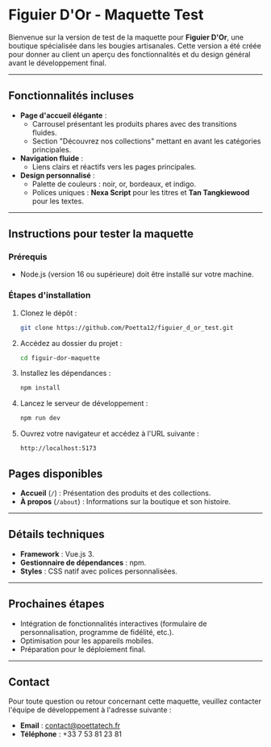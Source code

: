 # **Figuier D'Or - Maquette Test**

Bienvenue sur la version de test de la maquette pour **Figuier D'Or**, une boutique spécialisée dans les bougies artisanales. Cette version a été créée pour donner au client un aperçu des fonctionnalités et du design général avant le développement final.

---

## **Fonctionnalités incluses**

- **Page d'accueil élégante** :
    - Carrousel présentant les produits phares avec des transitions fluides.
    - Section "Découvrez nos collections" mettant en avant les catégories principales.
- **Navigation fluide** :
    - Liens clairs et réactifs vers les pages principales.
- **Design personnalisé** :
    - Palette de couleurs : noir, or, bordeaux, et indigo.
    - Polices uniques : **Nexa Script** pour les titres et **Tan Tangkiewood** pour les textes.

---

## **Instructions pour tester la maquette**

### **Prérequis**

- Node.js (version 16 ou supérieure) doit être installé sur votre machine.

### **Étapes d'installation**

1. Clonez le dépôt :
   ```bash
   git clone https://github.com/Poetta12/figuier_d_or_test.git

2. Accédez au dossier du projet :
   ```bash
   cd figuir-dor-maquette

3. Installez les dépendances :
   ```bash
   npm install

4. Lancez le serveur de développement :
   ```bash
   npm run dev

5. Ouvrez votre navigateur et accédez à l'URL suivante :
   ```bash
   http://localhost:5173

## **Pages disponibles**

- **Accueil** (`/`) : Présentation des produits et des collections.
- **À propos** (`/about`) : Informations sur la boutique et son histoire.

---

## **Détails techniques**

- **Framework** : Vue.js 3.
- **Gestionnaire de dépendances** : npm.
- **Styles** : CSS natif avec polices personnalisées.

---

## **Prochaines étapes**

- Intégration de fonctionnalités interactives (formulaire de personnalisation, programme de fidélité, etc.).
- Optimisation pour les appareils mobiles.
- Préparation pour le déploiement final.

---

## **Contact**

Pour toute question ou retour concernant cette maquette, veuillez contacter l'équipe de développement à l'adresse suivante :

- **Email** : contact@poettatech.fr
- **Téléphone** : +33 7 53 81 23 81
